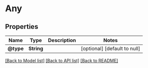 # Any
## Properties

| Name | Type | Description | Notes |
|------------ | ------------- | ------------- | -------------|
| **@type** | **String** |  | [optional] [default to null] |

[[Back to Model list]](../README.md#documentation-for-models) [[Back to API list]](../README.md#documentation-for-api-endpoints) [[Back to README]](../README.md)

